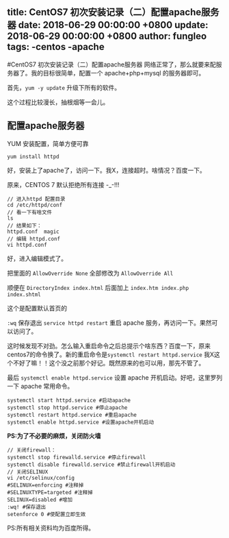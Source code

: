 title: CentOS7 初次安装记录（二）配置apache服务器
date: 2018-06-29 00:00:00 +0800
update: 2018-06-29 00:00:00 +0800
author: fungleo
tags:
    -centos
    -apache
---

#CentOS7 初次安装记录（二）配置apache服务器
网络正常了，那么就要来配服务器了。我的目标很简单，配置一个 apache+php+mysql 的服务器即可。

首先，`yum -y update` 升级下所有的软件。

这个过程比较漫长，抽根烟等一会儿。

## 配置apache服务器

YUM 安装配置，简单方便可靠
```language
yum install httpd 
```
好，安装上了apache了，访问一下。我X，连接超时。啥情况？百度一下。

原来，CENTOS 7 默认拒绝所有连接 -_-!!!

```language
// 进入httpd 配置目录
cd /etc/httpd/conf
// 看一下有啥文件
ls
// 结果如下：
httpd.conf  magic
// 编辑 httpd.conf
vi httpd.conf
```
好，进入编辑模式了。

把里面的 `AllowOverride None` 全部修改为 `AllowOverride All`

顺便在 `DirectoryIndex index.html` 后面加上 `index.htm index.php index.shtml`

这个是配置默认首页的

`:wq` 保存退出 `service httpd restart` 重启 apache 服务，再访问一下。果然可以访问了。

这时候发现不对劲。怎么输入重启命令之后总提示个啥东西？百度一下，原来 centos7的命令换了。新的重启命令是`systemctl restart httpd.service` 我X这个不好了嘛！！这个没之前那个好记。既然原来的也可以用，那先不管了。

最后 `systemctl enable httpd.service` 设置 apache 开机启动。好吧，这里罗列一下 apache 常用命令。

```language
systemctl start httpd.service #启动apache
systemctl stop httpd.service #停止apache
systemctl restart httpd.service #重启apache
systemctl enable httpd.service #设置apache开机启动
```


**PS:为了不必要的麻烦，关闭防火墙**

```language
// 关闭firewall：
systemctl stop firewalld.service #停止firewall
systemctl disable firewalld.service #禁止firewall开机启动
// 关闭SELINUX
vi /etc/selinux/config
#SELINUX=enforcing #注释掉
#SELINUXTYPE=targeted #注释掉
SELINUX=disabled #增加
:wq! #保存退出
setenforce 0 #使配置立即生效
```

PS:所有相关资料均为百度所得。